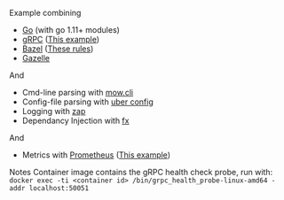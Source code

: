 Example combining
* [Go](https://golang.org/) (with go 1.11+ modules)
* [gRPC](https://grpc.io/) ([This example](https://github.com/grpc/grpc-go/tree/master/examples/helloworld))
* [Bazel](https://bazel.build/) ([These rules](https://github.com/bazelbuild/rules_go))
* [Gazelle](https://github.com/bazelbuild/bazel-gazelle)

And

* Cmd-line parsing with [mow.cli](https://github.com/jawher/mow.cli)
* Config-file parsing with [uber config](https://github.com/uber-go/config)
* Logging with [zap](https://github.com/uber-go/zap)
* Dependancy Injection with [fx](https://github.com/uber-go/fx)

And

* Metrics with [Prometheus](https://prometheus.io/) ([This example](https://godoc.org/github.com/prometheus/client_golang/prometheus/promauto))

Notes
Container image contains the gRPC health check probe, run with: `docker exec -ti <container id> /bin/grpc_health_probe-linux-amd64 -addr localhost:50051`
